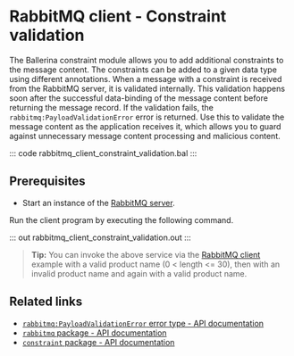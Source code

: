 # RabbitMQ client - Constraint validation

The Ballerina constraint module allows you to add additional constraints to the message content. The constraints can be added to a given data type using different annotations. When a message with a constraint is received from the RabbitMQ server, it is validated internally. This validation happens soon after the successful data-binding of the message content before returning the message record. If the validation fails, the `rabbitmq:PayloadValidationError` error is returned. Use this to validate the message content as the application receives it, which allows you to guard against unnecessary message content processing and malicious content.

::: code rabbitmq_client_constraint_validation.bal :::

## Prerequisites
- Start an instance of the [RabbitMQ server](https://www.rabbitmq.com/download.html).

Run the client program by executing the following command.

::: out rabbitmq_client_constraint_validation.out :::

>**Tip:** You can invoke the above service via the [RabbitMQ client](/learn/by-example/rabbitmq-producer/) example with a valid product name (0 < length <= 30), then with an invalid product name and again with a valid product name.

## Related links
- [`rabbitmq:PayloadValidationError` error type - API documentation](https://lib.ballerina.io/ballerinax/rabbitmq/latest/errors#PayloadValidationError)
- [`rabbitmq` package - API documentation](https://lib.ballerina.io/ballerinax/rabbitmq/latest)
- [`constraint` package - API documentation](https://lib.ballerina.io/ballerina/constraint/latest)
